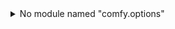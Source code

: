 

<details>
<summary>No module named "comfy.options"</summary>

- Issue is caused by installation of following package, which is most probably installed while installing some custom extension:
    ![screenshot of problematic package](image.png)
- So we have to unistall this and pip package of comfy, so it can make use of comfy folder under **ComfyUI**
    - For this, as we don't have terminal in StabilityMatrix, we have to first go in the venv and then do this uninstalling:
        1. Open Terminal with Administrator Access
        2. cd into location `C:\Users\17148\AppData\Roaming\StabilityMatrix\Packages\ComfyUI`
        3. Activate ven by following command:
            `venv\Scripts\activate`
        4. And then type:
            `pip3 uninstall comfy`
            <details>
            <summary>Click to expand and view the image</summary>
            <p>

            ![screenshot](image-1.png)

            </p>
            </details>
    > Now, Launch ComfyUI from Stabilty Matrix, and it will work